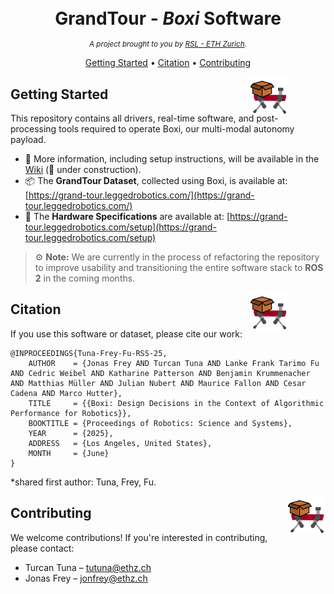 
<h1 align="center" style="margin-bottom: 0;">
  <br>
  GrandTour - <i>Boxi</i> Software
  <br>
</h1>
<p align="center">
  <em><small>A project brought to you by <a href="https://rsl.ethz.ch/">RSL - ETH Zurich</a>.</small></em>
</p>
<p align="center">
  <a href="#getting-started">Getting Started</a> •
  <a href="#citation">Citation</a> •
  <a href="#contributing">Contributing</a>
</p>

<img align="right" width="60" height="60" src="https://github.com/leggedrobotics/grand_tour_box/blob/main/box_documentation/images/icon.png" alt="ANYmal" style="position: relative; left: -60px;">
<h2 id="getting-started">
Getting Started
</h2>

This repository contains all drivers, real-time software, and post-processing tools required to operate Boxi, our multi-modal autonomy payload.

* 📖 More information, including setup instructions, will be available in the [Wiki](https://github.com/leggedrobotics/grand_tour_box/wiki) (🚧 under construction).
* 📦 The **GrandTour Dataset**, collected using Boxi, is available at: [https://grand-tour.leggedrobotics.com/](https://grand-tour.leggedrobotics.com/)
* 🔩 The **Hardware Specifications** are available at: [https://grand-tour.leggedrobotics.com/setup](https://grand-tour.leggedrobotics.com/setup)

> ⚙️ **Note:** We are currently in the process of refactoring the repository to improve usability and transitioning the entire software stack to **ROS 2** in the coming months.

<img align="right" width="60" height="60" src="https://github.com/leggedrobotics/grand_tour_box/blob/main/box_documentation/images/icon.png" alt="ANYmal" style="position: relative; left: -60px;">
<h2 id="citation">
Citation
</h2>

If you use this software or dataset, please cite our work:

```
@INPROCEEDINGS{Tuna-Frey-Fu-RSS-25,
    AUTHOR    = {Jonas Frey AND Turcan Tuna AND Lanke Frank Tarimo Fu AND Cedric Weibel AND Katharine Patterson AND Benjamin Krummenacher AND Matthias Müller AND Julian Nubert AND Maurice Fallon AND Cesar Cadena AND Marco Hutter},
    TITLE     = {{Boxi: Design Decisions in the Context of Algorithmic Performance for Robotics}},
    BOOKTITLE = {Proceedings of Robotics: Science and Systems},
    YEAR      = {2025},
    ADDRESS   = {Los Angeles, United States},
    MONTH     = {June}
}
```

*shared first author: Tuna, Frey, Fu. 

<img align="right" width="60" height="60" src="https://github.com/leggedrobotics/grand_tour_box/blob/main/box_documentation/images/icon.png" alt="ANYmal">
<h2 id="contributing">
Contributing
</h2>

We welcome contributions! If you're interested in contributing, please contact:

* Turcan Tuna – [tutuna@ethz.ch](mailto:tutuna@ethz.ch)
* Jonas Frey – [jonfrey@ethz.ch](mailto:jonfrey@ethz.ch)
